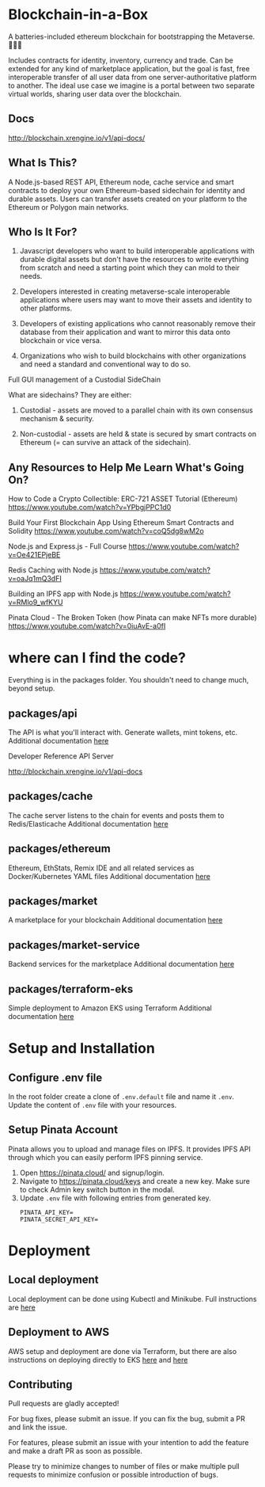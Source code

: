 # Blockchain-in-a-Box

A batteries-included ethereum blockchain for bootstrapping the Metaverse. 🚀🚀🚀

Includes contracts for identity, inventory, currency and trade. Can be extended for any kind of marketplace application, but the goal is fast, free interoperable transfer of all user data from one server-authoritative platform to another. The ideal use case we imagine is a portal between two separate virtual worlds, sharing user data over the blockchain.

## Docs
http://blockchain.xrengine.io/v1/api-docs/

## What Is This?
A Node.js-based REST API, Ethereum node, cache service and smart contracts to deploy your own Ethereum-based sidechain for identity and durable assets. Users can transfer assets created on your platform to the Ethereum or Polygon main networks.

## Who Is It For?
1. Javascript developers who want to build interoperable applications with durable digital assets but don't have the resources to write everything from scratch and need a starting point which they can mold to their needs.

2. Developers interested in creating metaverse-scale interoperable applications where users may want to move their assets and identity to other platforms.

3. Developers of existing applications who cannot reasonably remove their database from their application and want to mirror this data onto blockchain or vice versa.

4. Organizations who wish to build blockchains with other organizations and need a standard and conventional way to do so.

Full GUI management of a Custodial SideChain

What are sidechains? They are either:

1. Custodial - assets are moved to a parallel chain with its own consensus mechanism & security.

2. Non-custodial - assets are held & state is secured by smart contracts on Ethereum (= can survive an attack of the sidechain).

## Any Resources to Help Me Learn What's Going On?
How to Code a Crypto Collectible: ERC-721 ASSET Tutorial (Ethereum)
https://www.youtube.com/watch?v=YPbgjPPC1d0

Build Your First Blockchain App Using Ethereum Smart Contracts and Solidity
https://www.youtube.com/watch?v=coQ5dg8wM2o

Node.js and Express.js - Full Course
https://www.youtube.com/watch?v=Oe421EPjeBE

Redis Caching with Node.js
https://www.youtube.com/watch?v=oaJq1mQ3dFI

Building an IPFS app with Node.js
https://www.youtube.com/watch?v=RMlo9_wfKYU

Pinata Cloud - The Broken Token (how Pinata can make NFTs more durable)
https://www.youtube.com/watch?v=0iuAvE-a0fI

# where can I find the code?
Everything is in the packages folder. You shouldn't need to change much, beyond setup.

## packages/api
The API is what you'll interact with. Generate wallets, mint tokens, etc.
Additional documentation [here](./packages/api/README.md)

Developer Reference API Server

http://blockchain.xrengine.io/v1/api-docs

## packages/cache
The cache server listens to the chain for events and posts them to Redis/Elasticache
Additional documentation [here](./packages/cache/README.md)

## packages/ethereum
Ethereum, EthStats, Remix IDE and all related services as Docker/Kubernetes YAML files
Additional documentation [here](./packages/ethereum/README.md)

## packages/market
A marketplace for your blockchain
Additional documentation [here](./packages/market/README.md)

## packages/market-service
Backend services for the marketplace
Additional documentation [here](./packages/market/README.md)

## packages/terraform-eks
Simple deployment to Amazon EKS using Terraform
Additional documentation [here](./packages/ethereum/README.md)

# Setup and Installation

## Configure .env file
In the root folder create a clone of `.env.default` file and name it `.env`. Update the content of `.env` file with your resources. 

## Setup Pinata Account
Pinata allows you to upload and manage files on IPFS. It provides IPFS API through which you can easily perform IPFS pinning service.

1. Open https://pinata.cloud/ and signup/login.
2. Navigate to https://pinata.cloud/keys and create a new key. Make sure to check Admin key switch button in the modal.
3. Update `.env` file with following entries from generated key.
    ```
    PINATA_API_KEY=
    PINATA_SECRET_API_KEY=
    ```

# Deployment

## Local deployment
Local deployment can be done using Kubectl and Minikube. Full instructions are [here](./packages/ethereum/README.md)

## Deployment to AWS
AWS setup and deployment are done via Terraform, but there are also instructions on deploying directly to EKS [here](./packages/ethereum/README.md) and [here](./packages/terraform-eks/README.md)

## Contributing
Pull requests are gladly accepted!

For bug fixes, please submit an issue. If you can fix the bug, submit a PR and link the issue.

For features, please submit an issue with your intention to add the feature and make a draft PR as soon as possible.

Please try to minimize changes to number of files or make multiple pull requests to minimize confusion or possible introduction of bugs.
